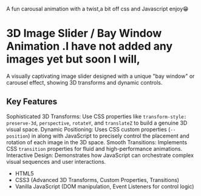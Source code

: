 A fun carousal animation with a twist,a bit off css and Javascript enjoy😁
# 3D Image Slider / Bay Window Animation .I have not added any images yet but soon I will,

A visually captivating image slider designed with a unique "bay window" or carousel effect, showing 3D transforms and dynamic controls.

## Key Features

Sophisticated 3D Transforms: Use CSS properties like `transform-style: preserve-3d`, `perspective`, `rotateY`, and `translateZ` to build a genuine 3D visual space.
Dynamic Positioning: Uses CSS custom properties (`--position`) in along  with JavaScript to precisely control the placement and rotation of each image in the 3D space.
Smooth Transitions: Implements CSS `transition` properties for fluid and high-performance animations.
Interactive Design: Demonstrates how JavaScript can orchestrate complex visual sequences and user interactions.


* HTML5
* CSS3 (Advanced 3D Transforms, Custom Properties, Transitions)
* Vanilla JavaScript (DOM manipulation, Event Listeners for control logic)


